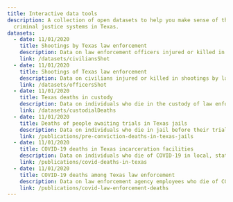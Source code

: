 ```yaml
---
title: Interactive data tools
description: A collection of open datasets to help you make sense of the complex
  criminal justice systems in Texas.
datasets:
  - date: 11/01/2020
    title: Shootings by Texas law enforcement
    description: Data on law enforcement officers injured or killed in shootings
    link: /datasets/civiliansShot
  - date: 11/01/2020
    title: Shootings of Texas law enforcement
    description: Data on civilians injured or killed in shootings by law enforcement
    link: /datasets/officersShot
  - date: 11/01/2020
    title: Texas deaths in custody
    description: Data on individuals who die in the custody of law enforcement
    link: /datasets/custodialDeaths
  - date: 11/01/2020
    title: Deaths of people awaiting trials in Texas jails
    description: Data on individuals who die in jail before their trial
    link: /publications/pre-conviction-deaths-in-texas-jails
  - date: 11/01/2020
    title: COVID-19 deaths in Texas incarceration facilities
    description: Data on individuals who die of COVID-19 in local, state and federal facilities
    link: /publications/covid-deaths-in-texas
  - date: 11/01/2020
    title: COVID-19 deaths among Texas law enforcement 
    description: Data on law enforcement agency employees who die of COVID-19
    link: /publications/covid-law-enforcement-deaths
---
```


